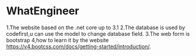 # WhatEngineer
1.The website based on the .net core up to 3.1
2.The database is used by codefirst,u can use the model to change database field.
3.The web form is bootstrap 
4,how to learn it by the website https://v4.bootcss.com/docs/getting-started/introduction/.
